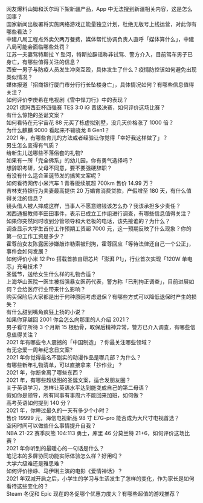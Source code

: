 网友爆料山姆和沃尔玛下架新疆产品，App 中无法搜到新疆相关内容，这是怎么回事？  
国家新闻出版署将实施网络游戏正能量独立计划，杜绝无版号上线运营，对此你有哪些看法？  
中建八局工程点外卖欠两万餐费，媒体帮忙协调负责人直呼「媒体算什么」，中建八局可能会面临哪些处罚？  
江苏一夫妻驾特斯拉 Y 坠河，特斯拉辟谣称非试驾、警方介入，目前驾车男子已身亡，有哪些值得关注的信息？  
西安一男子与防疫人员发生冲突互殴，具体发生了什么？疫情防控该如何避免出现类似情况？  
媒体报道「招商银行厦门市分行行长坠楼身亡」，具体情况如何？有哪些信息值得关注？  
如何评价李庚希在电视剧《雪中悍刀行》中的表现？  
2021 德玛西亚杯四强赛 TES 3:0 iG 晋级决赛，如何评价这场比赛？  
有什么惊艳的圣诞文案？  
如何看待在元宇宙花 88 元买了栋虚拟别墅，没几天价格涨了 1000 倍？  
为什么麒麟 9000 看起来不输骁龙 8 Gen1？  
2021 年，有哪些育儿的方法或者经验让你觉得「幸好我这样做了」？  
男生怎么变得有气质？  
给新生儿送哪些不落俗套的礼物?  
如果有一所「完全佛系」的幼儿园，你有勇气选择吗？  
想辞职考研，父母不同意，要不要强硬辞职？  
有没有什么适合圣诞节发的搞笑文案呢？  
如何看待网传小米汽车 1 青春版续航超 700km 售价 14.99 万？  
吉林支持银行为夫妻最高提供 20 万婚育消费贷款，产假增至 180 天，有什么值得关注的信息？  
镜头借人被人摔成这样，当事人不愿意赔钱该怎么办？我该承担多少责任？  
湘西通报教师李田田事件，表示已成立工作组进行调查，有哪些信息值得关注？  
如果你突然同时收到分管领导和大老板的电话，该先接谁的？为什么？  
调查显示大学生首份工作预期工资超 7000 元，这一预期反映了什么现象？你的第一份工作工资是多少？  
霍尊前女友陈露因涉嫌敲诈勒索被刑拘，霍尊回应「等待法律还自己一个公正」，事件会如何发展？  
如何评价小米 12 Pro 搭载首款自研芯片「澎湃 P1」，行业首次实现「120W 单电芯」充电技术？  
圣诞节，送给女生什么样的礼物合适？  
上海华山医院一医生被指强暴女医药代表，警方称「已刑拘正调查」，目前进展如何？会给医疗行业带来什么影响？  
购买保险后大家都是出于何种原因考虑退保？有哪些方式可以降低退保时产生的损失？  
有什么甜到嘴角疯狂上扬的小说？  
如果你穿越回 2001 你会怎么向那里的人介绍 2021？  
男子看守所待 3 个月断 15 根肋骨，取保后精神异常，警方已介入调查，有哪些信息值得关注？  
2021 年有哪些令人震撼的「中国制造」？你最关注哪些领域？  
有无恋爱一周年纪念日文案?  
2021 年你觉得最名不副实的动漫作品是哪几部？为什么？  
有哪些新年礼物清单，可以直接拿来「抄作业」？  
2021 年，你断舍离了哪些东西？  
2021 年，有哪些超级甜的圣诞文案，适合发朋友圈？  
关于英语学习，怎样让英语水平达到能变成自己的第二母语？  
假如你是领导，所有同事有事周六不能回来加班，如何做？  
高考英语如何提到 140 分？  
2021 年，你睡过最久的一天有多少个小时？  
售价 19999 元，海信电视新品 98 寸 E7G-pro 能否成为大尺寸电视首选？  
空闲时间可以做些什么事情提升自我？  
NBA 21-22 赛季灰熊 104:113 勇士，库里 46 分莫兰特 21+6，如何评价这场比赛？  
2021 年你听到的最暖心的一句话是什么？  
笔记本的多屏协同功能实际体验怎么样？好用吗？  
大学六级难还是雅思难？  
如何评价徐峥、马伊琍主演的电影《爱情神话》？  
2021 年双减开启之后，小学生的学习与生活发生了怎样的变化，作为家长是如何看待这些变化的？  
Steam 冬促和 Epic 现在的冬促哪个优惠力度大？有哪些超值的游戏推荐？  
